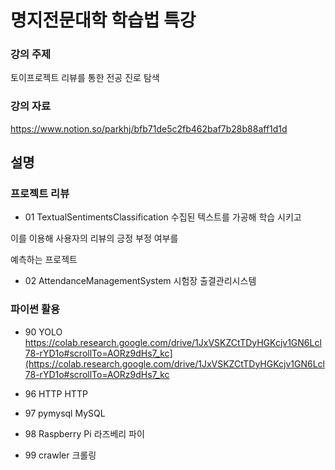 # 명지전문대학 학습법 특강

### 강의 주제
토이프로젝트 리뷰를 통한 전공 진로 탐색

### 강의 자료
https://www.notion.so/parkhj/bfb71de5c2fb462baf7b28b88aff1d1d

## 설명

### 프로젝트 리뷰
* 01 TextualSentimentsClassification
수집된 텍스트를 가공해 학습 시키고

이를 이용해 사용자의 리뷰의 긍정 부정 여부를 

예측하는 프로젝트

* 02 AttendanceManagementSystem
시험장 출결관리시스템

### 파이썬 활용

* 90 YOLO
https://colab.research.google.com/drive/1JxVSKZCtTDyHGKcjv1GN6Lcl78-rYD1o#scrollTo=AORz9dHs7_kc](https://colab.research.google.com/drive/1JxVSKZCtTDyHGKcjv1GN6Lcl78-rYD1o#scrollTo=AORz9dHs7_kc

* 96 HTTP
HTTP

* 97 pymysql
MySQL

* 98 Raspberry Pi
라즈베리 파이

* 99 crawler
크롤링


